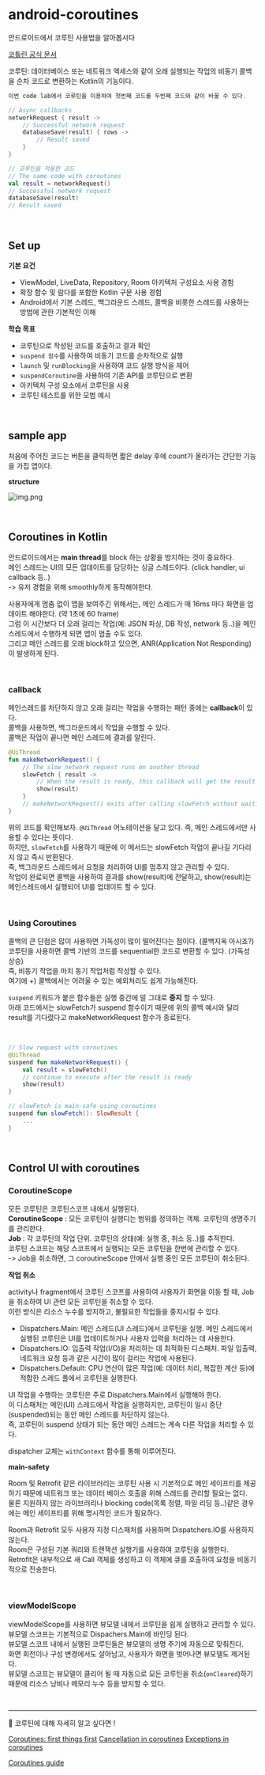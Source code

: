 # android-coroutines

안드로이드에서 코루틴 사용법을 알아봅시다

[코틀린 공식 문서](https://kotlinlang.org/docs/coroutines-overview.html)

코루틴: 데이터베이스 또는 네트워크 액세스와 같이 오래 실행되는 작업의 비동기 콜백을 순차 코드로 변환하는 Kotlin의 기능이다.

```kotlin
이번 code lab에서 코루틴을 이용하여 첫번째 코드를 두번째 코드와 같이 바꿀 수 있다.

// Async callbacks
networkRequest { result ->
    // Successful network request
    databaseSave(result) { rows ->
        // Result saved
    }
}

// 코루틴을 적용한 코드
// The same code with coroutines
val result = networkRequest()
// Successful network request
databaseSave(result)
// Result saved
```

<br>

## Set up

**기본 요건**

- ViewModel, LiveData, Repository, Room 아키텍처 구성요소 사용 경험
- 확장 함수 및 람다를 포함한 Kotlin 구문 사용 경험
- Android에서 기본 스레드, 백그라운드 스레드, 콜백을 비롯한 스레드를 사용하는 방법에 관한 기본적인 이해

**학습 목표**

- 코루틴으로 작성된 코드를 호출하고 결과 확인
- `suspend 함수`를 사용하여 비동기 코드를 순차적으로 실행
- `launch` 및 `runBlocking`을 사용하여 코드 실행 방식을 제어
- `suspendCoroutine`을 사용하여 기존 API를 코루틴으로 변환
- 아키텍처 구성 요소에서 코루틴을 사용
- 코루틴 테스트를 위한 모범 예시

<br>

## sample app

처음에 주어진 코드는 버튼을 클릭하면 짧은 delay 후에 count가 올라가는 간단한 기능을 가집 앱이다.

**structure**

![img.png](img.png)

<br>

## Coroutines in Kotlin

안드로이드에서는 **main thread**를 block 하는 상황을 방지하는 것이 중요하다.  <br>
메인 스레드는 UI의 모든 업데이트를 담당하는 싱글 스레드이다. (click handler, ui callback 등..) <br>
-> 유저 경험을 위해 smoothly하게 동작해야한다.

사용자에게 멈춤 없이 앱을 보여주긴 위해서는, 메인 스레드가 매 16ms 마다 화면을 업데이트 해야한다. (약 1초에 60 frame) <br>
그럼 이 시간보다 더 오래 걸리는 작업(예: JSON 파싱, DB 작성, network 등..)을 메인 스레드에서 수행하게 되면 앱이 멈출 수도 있다. <br>
그리고 메인 스레드를 오래 block하고 있으면, ANR(Application Not Responding)이 발생하게 된다.

<br>

### callback

메인스레드를 차단하지 않고 오래 걸리는 작업을 수행하는 패턴 중에는 **callback**이 있다. <br>
콜백을 사용하면, 백그라운드에서 작업을 수행할 수 있다. <br>
콜백은 작업이 끝나면 메인 스레드에 결과를 알린다. <br>

```kotlin
@UiThread
fun makeNetworkRequest() {
    // The slow network request runs on another thread
    slowFetch { result ->
        // When the result is ready, this callback will get the result
        show(result)
    }
    // makeNetworkRequest() exits after calling slowFetch without waiting for the result
}
```

위의 코드를 확인해보자. `@UiThread` 어노테이션을 달고 있다. 즉, 메인 스레드에서만 사용할 수 있다는 뜻이다. <br>
하지만, `slowFetch`를 사용하기 때문에 이 메서드는 slowFetch 작업이 끝나길 기다리지 않고 즉시 반환된다. <br>
즉, 백그라운드 스레드에서 요청을 처리하여 UI를 멈추지 않고 관리할 수 있다. <br>
작업이 완료되면 콜백을 사용하여 결과를 show(result)에 전달하고, show(result)는 메인스레드에서 실행되어 UI를 업데이트 할 수 있다.

<br>

### Using Coroutines

콜백의 큰 단점은 많이 사용하면 가독성이 많이 떨어진다는 점이다. (콜백지옥 아시죠?) <br>
코루틴을 사용하면 콜백 기반의 코드를 sequential한 코드로 변환할 수 있다. (가독성 상승) <br>
즉, 비동기 작업을 마치 동기 작업처럼 작성할 수 있다. <br>
여기에 +) 콜백에서는 어려울 수 있는 예외처리도 쉽게 가능해진다. <br>

`suspend` 키워드가 붙은 함수들은 실행 중간에 말 그대로 **중지** 할 수 있다. <br>
아래 코드에서는 slowFetch가 suspend 함수이기 때문에 위의 콜백 예시와 달리 result를 기다렸다고 makeNetworkRequest 함수가 종료된다.

 <br>

```kotlin
// Slow request with coroutines
@UiThread
suspend fun makeNetworkRequest() {
    val result = slowFetch()
    // continue to execute after the result is ready
    show(result)
}

// slowFetch is main-safe using coroutines
suspend fun slowFetch(): SlowResult {
    ...
}
```

<br>

## Control UI with coroutines

### CoroutineScope

모든 코루틴은 코루틴스코프 내에서 실행된다. <br>
**CoroutineScope** : 모든 코루틴이 실행디는 범위를 정의하는 객체. 코루틴의 생명주기를 관리한다. <br>
**Job** : 각 코루틴의 작업 단위. 코루틴의 상태(예: 실행 중, 취소 등..)를 추적한다. <br>
코루틴 스코프는 해당 스코프에서 실행되는 모든 코루틴을 한번에 관리할 수 있다. <br>
-> Job을 취소하면, 그 coroutineScope 안에서 실행 중인 모든 코루틴이 취소된다. <br>

**작업 취소**

activity나 fragment에서 코루틴 스코프를 사용하여 사용자가 화면을 이동 할 때, Job을 취소하여 UI 관련 모든 코루틴을 취소할 수 있다. <br>
이런 방식은 리소스 누수를 방지하고, 불필요한 작업들을 중지시킬 수 있다.

- Dispatchers.Main: 메인 스레드(UI 스레드)에서 코루틴을 실행. 메인 스레드에서 실행된 코루틴은 UI를 업데이트하거나 사용자 입력을 처리하는 데 사용한다.
- Dispatchers.IO: 입출력 작업(I/O)을 처리하는 데 최적화된 디스패처. 파일 입출력, 네트워크 요청 등과 같은 시간이 많이 걸리는 작업에 사용된다.
- Dispatchers.Default: CPU 연산이 많은 작업(예: 데이터 처리, 복잡한 계산 등)에 적합한 스레드 풀에서 코루틴을 실행한다.

UI 작업을 수행하는 코루틴은 주로 Dispatchers.Main에서 실행해야 한다. <br>
이 디스패처는 메인(UI) 스레드에서 작업을 실행하지만, 코루틴이 일시 중단(suspended)되는 동안 메인 스레드를 차단하지 않는다. <br>
즉, 코루틴이 suspend 상태가 되는 동안 메인 스레드는 계속 다른 작업을 처리할 수 있다. <br>

dispatcher 교체는 `withContext` 함수를 통해 이루어진다.

**main-safety**

Room 및 Retrofit 같은 라이브러리는 코루틴 사용 시 기본적으로 메인 세이프티를 제공하기 때문에 네트워크 또는 데이터 베이스 호출을 위해 스레드를 관리할 필요는 없다. <br>
물론 지원하지 않는 라이브러리나 blocking code(목록 정렬, 파일 리딩 등..)같은 경우에는 메인 세이프티를 위해 명시적인 코드가 필요하다.

Room과 Retrofit 모두 사용자 지정 디스패처를 사용하며 Dispatchers.IO를 사용하지 않는다. <br>
Room은 구성된 기본 쿼리와 트랜잭션 실행기를 사용하여 코루틴을 실행한다. <br>
Retrofit은 내부적으로 새 Call 객체를 생성하고 이 객체에 큐를 호출하여 요청을 비동기적으로 전송한다. 

 <br>

### viewModelScope

viewModelScope를 사용하면 뷰모델 내에서 코루틴을 쉽게 실행하고 관리할 수 있다. <br>
뷰모델 스코프는 기본적으로 Dispachers.Main에 바인딩 된다. <br>
뷰모델 스코프 내에서 실행된 코루틴들은 뷰모델의 생명 주기에 자동으로 맞춰진다. <br>
화면 회전이나 구성 변경에서도 살아남고, 사용자가 화면을 벗어나면 뷰모델도 제거된다. <br>
뷰모델 스코프는 뷰모델이 클리어 될 때 자동으로 모든 코루틴을 취소(`onCleared`)하기 때문에 리소스 낭비나 메모리 누수 등을 방지할 수 있다.

<br>

---

🤔 코루틴에 대해 자세히 알고 싶다면 !

[Coroutines: first things first](https://medium.com/androiddevelopers/coroutines-first-things-first-e6187bf3bb21)
[Cancellation in coroutines](https://medium.com/androiddevelopers/cancellation-in-coroutines-aa6b90163629)
[Exceptions in coroutines](https://medium.com/androiddevelopers/exceptions-in-coroutines-ce8da1ec060c)

[Coroutines guide](https://kotlinlang.org/docs/coroutines-guide.html)
